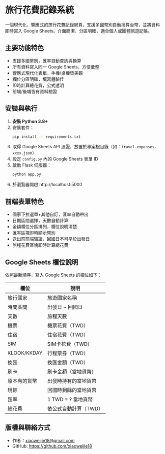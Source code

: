 # 旅行花費記錄系統

一個現代化、響應式的旅行花費記錄網頁，支援多國幣別自動換算台幣，並將資料即時寫入 Google Sheets。介面簡潔、分區明確，適合個人或團體旅遊記帳。

## 主要功能特色
- 支援多國幣別，匯率自動查詢與換算
- 所有資料寫入同一 Google Sheets，方便彙整
- 響應式現代化表單，手機/桌機皆美觀
- 欄位分區明確，填寫體驗佳
- 即時計算總花費，公式透明
- 前端/後端皆有資料驗證

## 安裝與執行
1. **安裝 Python 3.8+**
2. 安裝套件：
   ```sh
   pip install -r requirements.txt
   ```
3. 取得 Google Sheets API 憑證，放置於專案根目錄（如：`travel-expenses-xxxx.json`）
4. 設定 `config.py` 內的 Google Sheets 表單 ID
5. 啟動 Flask 伺服器：
   ```sh
   python app.py
   ```
6. 於瀏覽器開啟 http://localhost:5000

## 前端表單特色
- 國家下拉選單+其他自訂，匯率自動帶出
- 日期區間選擇，天數自動計算
- 金額欄位分區排列，欄位說明清楚
- 匯率區塊即時顯示幣別
- 送出前前端驗證，回國日不可早於出發日
- 旅程花費區塊即時計算總花費

## Google Sheets 欄位說明
依照最新順序，寫入 Google Sheets 的欄位如下：

| 欄位         | 說明                         |
|--------------|------------------------------|
| 旅行國家     | 旅遊國家名稱                |
| 時間區間     | 出發日 ~ 回國日              |
| 天數         | 旅程天數                     |
| 機票         | 機票花費（TWD）              |
| 住宿         | 住宿花費（TWD）              |
| SIM          | SIM卡花費（TWD）             |
| KLOOK/KKDAY  | 行程票券（TWD）              |
| 換匯         | 換匯金額（TWD）              |
| 刷卡         | 刷卡金額（當地貨幣）         |
| 原本有的貨幣 | 出發時持有的當地貨幣         |
| 現餘         | 回國時剩餘的當地貨幣         |
| 匯率         | 1 TWD = ? 當地貨幣           |
| 總花費       | 依公式自動計算（TWD）        |

## 版權與聯絡方式
- 作者：xiaoweijie18@gmail.com
- GitHub: https://github.com/xiaoweijie18 